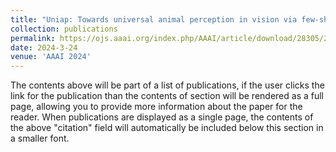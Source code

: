 ```yaml
---
title: "Uniap: Towards universal animal perception in vision via few-shot learning"
collection: publications
permalink: https://ojs.aaai.org/index.php/AAAI/article/download/28305/28600
date: 2024-3-24
venue: 'AAAI 2024'
---
```


The contents above will be part of a list of publications, if the user clicks the link for the publication than the contents of section will be rendered as a full page, allowing you to provide more information about the paper for the reader. When publications are displayed as a single page, the contents of the above "citation" field will automatically be included below this section in a smaller font.